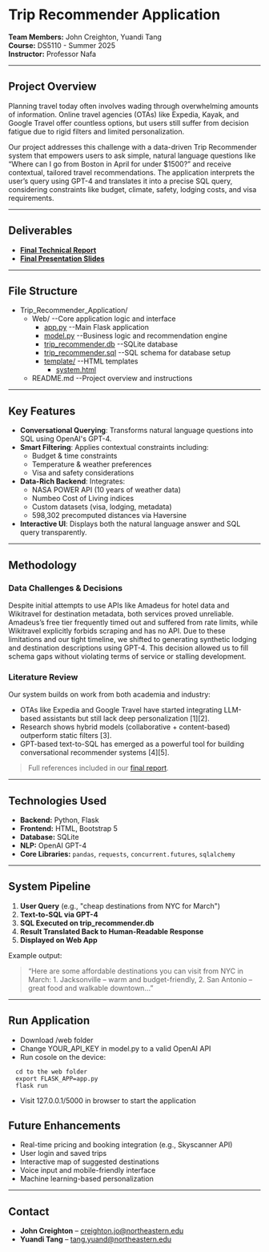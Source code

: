 # Trip Recommender Application

**Team Members:** John Creighton, Yuandi Tang  
**Course:** DS5110 - Summer 2025  
**Instructor:** Professor Nafa  

---

## Project Overview

Planning travel today often involves wading through overwhelming amounts of information. Online travel agencies (OTAs) like Expedia, Kayak, and Google Travel offer countless options, but users still suffer from decision fatigue due to rigid filters and limited personalization.

Our project addresses this challenge with a data-driven Trip Recommender system that empowers users to ask simple, natural language questions like “Where can I go from Boston in April for under $1500?” and receive contextual, tailored travel recommendations. The application interprets the user’s query using GPT-4 and translates it into a precise SQL query, considering constraints like budget, climate, safety, lodging costs, and visa requirements.

---

## Deliverables

- [**Final Technical Report**](https://www.overleaf.com/read/qxxdhcfswcdv#ee741e)  
- [**Final Presentation Slides**](https://docs.google.com/presentation/d/1HwGILmvC6zpBUzfZ58Yq7H0yq7zYspyp0qVOfqlfz5Y/edit?usp=sharing)

---

## File Structure

* Trip_Recommender_Application/
  * Web/                          --Core application logic and interface
    * [app.py](/web/app.py)                      --Main Flask application
    * [model.py](/web/model.py)                    --Business logic and recommendation engine
    * [trip_recommender.db](/web/trip_recommender.db)         --SQLite database
    * [trip_recommender.sql](/web/trip_recommender.sql)        --SQL schema for database setup
    * [template/](/web/template)                  --HTML templates
      * [system.html](/web/template/system.html)
  * README.md                     --Project overview and instructions

---

## Key Features

- **Conversational Querying**: Transforms natural language questions into SQL using OpenAI's GPT-4.
- **Smart Filtering**: Applies contextual constraints including:
  - Budget & time constraints
  - Temperature & weather preferences
  - Visa and safety considerations
- **Data-Rich Backend**: Integrates:
  - NASA POWER API (10 years of weather data)
  - Numbeo Cost of Living indices
  - Custom datasets (visa, lodging, metadata)
  - 598,302 precomputed distances via Haversine
- **Interactive UI**: Displays both the natural language answer and SQL query transparently.

---

## Methodology

### Data Challenges & Decisions

Despite initial attempts to use APIs like Amadeus for hotel data and Wikitravel for destination metadata, both services proved unreliable. Amadeus’s free tier frequently timed out and suffered from rate limits, while Wikitravel explicitly forbids scraping and has no API. Due to these limitations and our tight timeline, we shifted to generating synthetic lodging and destination descriptions using GPT-4. This decision allowed us to fill schema gaps without violating terms of service or stalling development.

### Literature Review

Our system builds on work from both academia and industry:
- OTAs like Expedia and Google Travel have started integrating LLM-based assistants but still lack deep personalization [1][2].
- Research shows hybrid models (collaborative + content-based) outperform static filters [3].
- GPT-based text-to-SQL has emerged as a powerful tool for building conversational recommender systems [4][5].

> Full references included in our [final report](https://www.overleaf.com/read/qxxdhcfswcdv#ee741e).

---

## Technologies Used

- **Backend:** Python, Flask
- **Frontend:** HTML, Bootstrap 5
- **Database:** SQLite
- **NLP:** OpenAI GPT-4
- **Core Libraries:** `pandas`, `requests`, `concurrent.futures`, `sqlalchemy`

---

## System Pipeline

1. **User Query** (e.g., "cheap destinations from NYC for March")
2. **Text-to-SQL via GPT-4**  
3. **SQL Executed on trip_recommender.db**
4. **Result Translated Back to Human-Readable Response**
5. **Displayed on Web App**

Example output:

> “Here are some affordable destinations you can visit from NYC in March: 1. Jacksonville – warm and budget-friendly, 2. San Antonio – great food and walkable downtown…”

---
## Run Application
- Download /web folder
- Change YOUR_API_KEY in model.py to a valid OpenAI API
- Run cosole on the device: 
```
  cd to the web folder
  export FLASK_APP=app.py
  flask run
```
- Visit 127.0.0.1/5000 in browser to start the application
    

## Future Enhancements

- Real-time pricing and booking integration (e.g., Skyscanner API)
- User login and saved trips
- Interactive map of suggested destinations
- Voice input and mobile-friendly interface
- Machine learning-based personalization

---

## Contact

- **John Creighton** – creighton.jo@northeastern.edu  
- **Yuandi Tang** – tang.yuand@northeastern.edu
